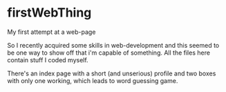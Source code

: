 # firstWebThing
My first attempt at a web-page

So I recently acquired some skills in web-development and this seemed to be one way to show off that i'm capable of something.
All the files here contain stuff I coded myself.

There's an index page with a short (and unserious) profile and two boxes with only one working, which leads to word guessing game.

